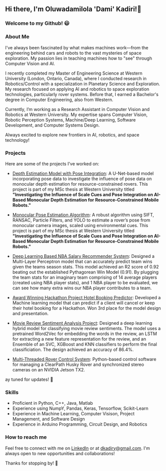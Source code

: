 ## Hi there, I'm Oluwadamilola 'Dami' Kadiri!👋 
### Welcome to my Github! :smiley:

### About Me
I've always been fascinated by what makes machines work—from the engineering behind cars and robots to the vast mysteries of space exploration. My passion lies in teaching machines how to "see" through Computer Vision and AI.

I recently completed my Master of Engineering Science at Western University (London, Ontario, Canada), where I conducted research in Robotics/Control with a specialization in Planetary Science and Exploration. My research focused on applying AI and robotics to space exploration technologies, particularly rover systems. Before that, I earned a Bachelor's degree in Computer Engineering, also from Western.

Currently, I’m working as a Research Assistant in Computer Vision and Robotics at Western University. My expertise spans Computer Vision, Robotic Perception Systems, Machine/Deep Learning, Software Development, and Computer Systems Design.

Always excited to explore new frontiers in AI, robotics, and space technology!

### Projects
Here are some of the projects I've worked on:
* [Depth Estimation Model with Pose Integration](https://github.com/dkadiry/pose-aware-monocular-depth-estimator): A U-Net-based model incorporating pose data to investigate the influence of pose data on monocular depth estimation for resource-constrained rovers. This project is part of my MSc thesis at Western University titled **"Investigating the Influence of Scale Cues and Pose Integration on AI-Based Monocular Depth Estimation for Resource-Constrained Mobile Robots."**

* [Monocular Pose Estimation Algorithm](https://github.com/dkadiry/final-pose-estimator): A robust algorithm using SIFT, RANSAC, Particle Filters, and YOLO to estimate a rover’s pose from monocular camera images, scaled using environmental cues. This project is part of my MSc thesis at Western University titled **"Investigating the Influence of Scale Cues and Pose Integration on AI-Based Monocular Depth Estimation for Resource-Constrained Mobile Robots."**

* [Deep Learning Based NBA Salary Recommender System](https://github.com/dkadiry/NBA_Player_Impact): Designed a Multi-Layer Perceptron model that can accurately predict team wins given the teams season stats. This model achieved an R2 score of 0.92 beating out the established Pythagorean Win Model (0.91). By plugging the team stats for an imaginary team comprising of 14 average players (created using NBA player stats), and 1 NBA player to be evaluated, we can see how many extra wins our NBA player contributes to a team. 

* [Award Winning Hackathon Project Hotel Booking Predictor](https://github.com/dkadiry/BresciaNortonClassifier): Developed a Machine learning model that can predict if a client will cancel or keep their hotel booking for a Hackathon. Won 3rd place for the model design and presentation.

* [Movie Review Sentiment Analysis Project](https://github.com/dkadiry/Sentiment_Analysis_Project): Designed a deep learning hybrid model for classifying movie review sentiments. The model uses a pretrained Word2Vec for embedding the words in the review, an LSTM for extracting a new feature representation for the review, and an Ensemble of an SVC, XGBoost and KNN classifiers to perform the final classificiation. The design achieved an accuracy of 86.4%.

* [Multi-Threaded Rover Control System](https://github.com/dkadiry/multi_zed_ros): Python-based control software for managing a ClearPath Husky Rover and synchronized stereo cameras on an NVIDIA Jetson TX2.



ay tuned for updates! 🚀


### Skills
* Proficient in Python, C++, Java, Matlab 
* Experience using NumpY, Pandas, Keras, Tensorflow, Scikit-Learn
* Experience in Machine Learning, Computer Visison, Project Management, and Software Design
* Experience in Arduino Programming, Circuit Design, and Robotics 

### How to reach me
Feel free to connect with me on [LinkedIn](https://www.linkedin.com/in/dami-kadiri/) or at dkadiry@gmail.com. I'm always open to new opportunities and collaborations!

Thanks for stopping by! :wave:


<!--
**dkadiry/dkadiry** is a ✨ _special_ ✨ repository because its `README.md` (this file) appears on your GitHub profile.

Here are some ideas to get you started:

- 🔭 I’m currently working on ...
- 🌱 I’m currently learning ...
- 👯 I’m looking to collaborate on ...
- 🤔 I’m looking for help with ...
- 💬 Ask me about ...
- 📫 How to reach me: ...
- 😄 Pronouns: ...
- ⚡ Fun fact: ...
-->
